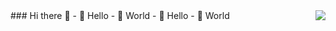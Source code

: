 <img align="right" src="https://github-readme-stats.vercel.app/api?username=josefly567&show_icons=true&theme=radical">
### Hi there 👋
- 🤣 Hello
- 👀 World
- 🌈 Hello
- 🤝 World
